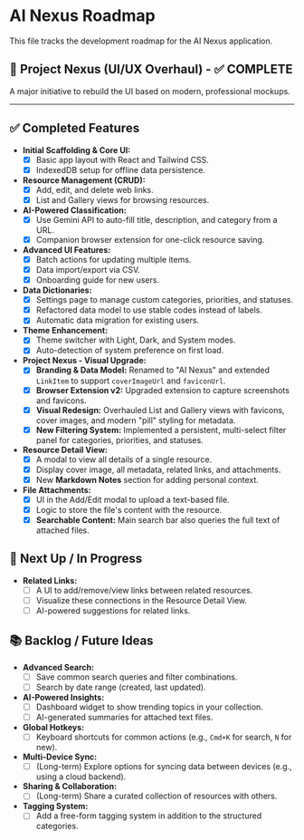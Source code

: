 # AI Nexus Roadmap

This file tracks the development roadmap for the AI Nexus application.

## 🚀 Project Nexus (UI/UX Overhaul) - ✅ COMPLETE

A major initiative to rebuild the UI based on modern, professional mockups.

---

## ✅ Completed Features

- **Initial Scaffolding & Core UI:**
  - [x] Basic app layout with React and Tailwind CSS.
  - [x] IndexedDB setup for offline data persistence.
- **Resource Management (CRUD):**
  - [x] Add, edit, and delete web links.
  - [x] List and Gallery views for browsing resources.
- **AI-Powered Classification:**
  - [x] Use Gemini API to auto-fill title, description, and category from a URL.
  - [x] Companion browser extension for one-click resource saving.
- **Advanced UI Features:**
  - [x] Batch actions for updating multiple items.
  - [x] Data import/export via CSV.
  - [x] Onboarding guide for new users.
- **Data Dictionaries:**
  - [x] Settings page to manage custom categories, priorities, and statuses.
  - [x] Refactored data model to use stable codes instead of labels.
  - [x] Automatic data migration for existing users.
- **Theme Enhancement:**
  - [x] Theme switcher with Light, Dark, and System modes.
  - [x] Auto-detection of system preference on first load.
- **Project Nexus - Visual Upgrade:**
  - [x] **Branding & Data Model:** Renamed to "AI Nexus" and extended `LinkItem` to support `coverImageUrl` and `faviconUrl`.
  - [x] **Browser Extension v2:** Upgraded extension to capture screenshots and favicons.
  - [x] **Visual Redesign:** Overhauled List and Gallery views with favicons, cover images, and modern "pill" styling for metadata.
  - [x] **New Filtering System:** Implemented a persistent, multi-select filter panel for categories, priorities, and statuses.
- **Resource Detail View:**
  - [x] A modal to view all details of a single resource.
  - [x] Display cover image, all metadata, related links, and attachments.
  - [x] New **Markdown Notes** section for adding personal context.
- **File Attachments:**
  - [x] UI in the Add/Edit modal to upload a text-based file.
  - [x] Logic to store the file's content with the resource.
  - [x] **Searchable Content:** Main search bar also queries the full text of attached files.

## 🎯 Next Up / In Progress

- **Related Links:**
  - [ ] A UI to add/remove/view links between related resources.
  - [ ] Visualize these connections in the Resource Detail View.
  - [ ] AI-powered suggestions for related links.

## 📚 Backlog / Future Ideas

- **Advanced Search:**
  - [ ] Save common search queries and filter combinations.
  - [ ] Search by date range (created, last updated).
- **AI-Powered Insights:**
  - [ ] Dashboard widget to show trending topics in your collection.
  - [ ] AI-generated summaries for attached text files.
- **Global Hotkeys:**
  - [ ] Keyboard shortcuts for common actions (e.g., `Cmd+K` for search, `N` for new).
- **Multi-Device Sync:**
  - [ ] (Long-term) Explore options for syncing data between devices (e.g., using a cloud backend).
- **Sharing & Collaboration:**
  - [ ] (Long-term) Share a curated collection of resources with others.
- **Tagging System:**
  - [ ] Add a free-form tagging system in addition to the structured categories.
